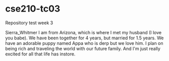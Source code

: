 # cse210-tc03
Repository test week 3

Sierra_Whitmer 
I am from Arizona, which is where I met my husband (I love you babe). We have been together for 4 years, but married for 1.5 years. We have an adorable puppy named Appa who is derp but we love him. I plan on being rich and traveling the world with our future family. And I'm just really excited for all that life has instore.